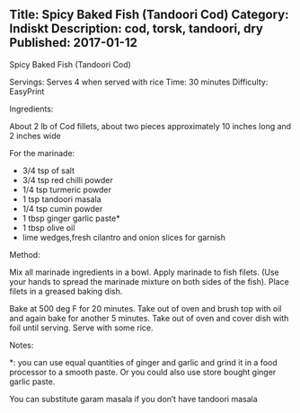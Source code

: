 Title: Spicy Baked Fish (Tandoori Cod)
Category: Indiskt
Description: cod, torsk, tandoori, dry
Published: 2017-01-12
---

Spicy Baked Fish (Tandoori Cod)

Servings: Serves 4 when served with rice Time: 30 minutes Difficulty: EasyPrint


Ingredients:

About 2 lb of Cod fillets, about two pieces approximately 10 inches long and 2 inches wide

For the marinade:

* 3/4 tsp of salt
* 3/4 tsp red chilli powder
* 1/4 tsp turmeric powder
* 1 tsp tandoori masala
* 1/4 tsp cumin powder
* 1 tbsp ginger garlic paste*
* 1 tbsp olive oil
* lime wedges,fresh cilantro and onion slices for garnish

Method:

Mix all marinade ingredients in a bowl. Apply marinade to fish filets. (Use your hands to spread the marinade mixture on both sides of the fish). Place filets in a greased baking dish.

Bake at 500 deg F for 20 minutes. Take out of oven and brush top with oil and again bake for another 5 minutes.  Take out of oven and cover dish with foil until serving.  Serve with some rice.

Notes:

*: you can use equal quantities of ginger and garlic and grind it in a food processor to a smooth paste. Or you could also use store bought ginger garlic paste.

You can substitute garam masala if you don’t have tandoori masala